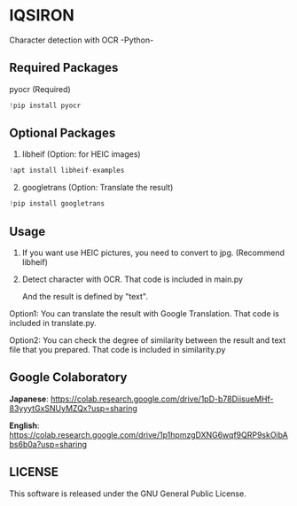 # IQSIRON
Character detection with OCR -Python-

## Required Packages
pyocr (Required)
```py
!pip install pyocr
```

## Optional Packages
1. libheif (Option: for HEIC images)
```py
!apt install libheif-examples
```

2. googletrans (Option: Translate the result)
```py
!pip install googletrans
```

## Usage
1. If you want use HEIC pictures, you need to convert to jpg. (Recommend libheif)

2. Detect character with OCR. That code is included in main.py 

   And the result is defined by "text".
   
Option1: You can translate the result with Google Translation. That code is included in translate.py.

Option2: You can check the degree of similarity between the result and text file that you prepared. That code is included in similarity.py

## Google Colaboratory

**Japanese**:
https://colab.research.google.com/drive/1pD-b78DiisueMHf-83yyytGxSNUyMZQx?usp=sharing

**English**:
https://colab.research.google.com/drive/1p1hpmzgDXNG6wqf9QRP9skOibAbs6b0a?usp=sharing


## LICENSE
This software is released under the GNU General Public License.


